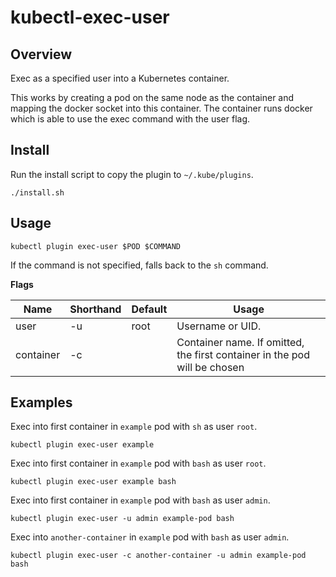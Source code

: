 # kubectl-exec-user

## Overview

Exec as a specified user into a Kubernetes container.

This works by creating a pod on the same node as the container and mapping the docker socket into this container. The container runs docker which is able to use the exec command with the user flag.

## Install

Run the install script to copy the plugin to `~/.kube/plugins`.

```
./install.sh
```

## Usage

```
kubectl plugin exec-user $POD $COMMAND
```

If the command is not specified, falls back to the `sh` command.

**Flags**

| Name      | Shorthand | Default | Usage                                                                     |
|-----------|-----------|---------|---------------------------------------------------------------------------|
| user      | -u        | root    | Username or UID.                                                          |
| container | -c        |         | Container name. If omitted, the first container in the pod will be chosen |

## Examples

Exec into first container in `example` pod with `sh` as user `root`.
```
kubectl plugin exec-user example
```

Exec into first container in `example` pod with `bash` as user `root`.
```
kubectl plugin exec-user example bash
```

Exec into first container in `example` pod with `bash` as user `admin`.
```
kubectl plugin exec-user -u admin example-pod bash
```

Exec into `another-container` in `example` pod with `bash` as user `admin`.
```
kubectl plugin exec-user -c another-container -u admin example-pod bash
```
